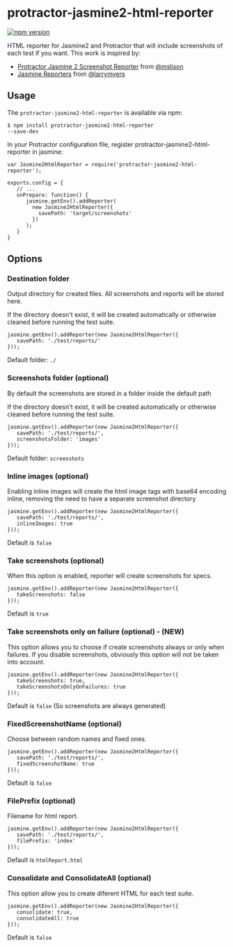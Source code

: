 # protractor-jasmine2-html-reporter
[![npm version](https://badge.fury.io/js/protractor-jasmine2-html-reporter.svg)](http://badge.fury.io/js/protractor-jasmine2-html-reporter)

HTML reporter for Jasmine2 and Protractor that will include screenshots of each test if you want.
This work is inspired by:
* [Protractor Jasmine 2 Screenshot Reporter](https://github.com/mlison/protractor-jasmine2-screenshot-reporter) from [@mslison](https://github.com/mlison)
* [Jasmine Reporters](https://github.com/larrymyers/jasmine-reporters) from [@larrymyers](https://github.com/larrymyers)

## Usage
The <code>protractor-jasmine2-html-reporter</code> is available via npm:

<code>$ npm install protractor-jasmine2-html-reporter --save-dev</code>

In your Protractor configuration file, register protractor-jasmine2-html-reporter in jasmine:

<pre><code>var Jasmine2HtmlReporter = require('protractor-jasmine2-html-reporter');

exports.config = {
   // ...
   onPrepare: function() {
      jasmine.getEnv().addReporter(
        new Jasmine2HtmlReporter({
          savePath: 'target/screenshots'
        })
      );
   }
}</code></pre>

## Options
### Destination folder

Output directory for created files. All screenshots and reports will be stored here.

If the directory doesn't exist, it will be created automatically or otherwise cleaned before running the test suite.

<pre><code>jasmine.getEnv().addReporter(new Jasmine2HtmlReporter({
   savePath: './test/reports/'
}));</code></pre>

Default folder: <code>./</code>

### Screenshots folder (optional)

By default the screenshots are stored in a folder inside the default path

If the directory doesn't exist, it will be created automatically or otherwise cleaned before running the test suite.

<pre><code>jasmine.getEnv().addReporter(new Jasmine2HtmlReporter({
   savePath: './test/reports/',
   screenshotsFolder: 'images'
}));</code></pre>

Default folder: <code>screenshots</code>

### Inline images (optional)

Enabling inline images will create the html image tags with base64 encoding inline, removing the need to have a separate screenshot directory

<pre><code>jasmine.getEnv().addReporter(new Jasmine2HtmlReporter({
   savePath: './test/reports/',
   inlineImages: true
}));</code></pre>

Default is <code>false</code>

### Take screenshots (optional)

When this option is enabled, reporter will create screenshots for specs.

<pre><code>jasmine.getEnv().addReporter(new Jasmine2HtmlReporter({
   takeScreenshots: false
}));</code></pre>

Default is <code>true</code>

### Take screenshots only on failure (optional) - (NEW)

This option allows you to choose if create screenshots always or only when failures.
If you disable screenshots, obviously this option will not be taken into account.

<pre><code>jasmine.getEnv().addReporter(new Jasmine2HtmlReporter({
   takeScreenshots: true,
   takeScreenshotsOnlyOnFailures: true
}));</code></pre>

Default is <code>false</code> (So screenshots are always generated)


### FixedScreenshotName (optional)

Choose between random names and fixed ones.

<pre><code>jasmine.getEnv().addReporter(new Jasmine2HtmlReporter({
   savePath: './test/reports/',
   fixedScreenshotName: true
}));</code></pre>

Default is <code>false</code>


### FilePrefix (optional)

Filename for html report.

<pre><code>jasmine.getEnv().addReporter(new Jasmine2HtmlReporter({
   savePath: './test/reports/',
   filePrefix: 'index'
}));</code></pre>

Default is <code>htmlReport.html</code>

### Consolidate and ConsolidateAll (optional)

This option allow you to create diferent HTML for each test suite.

<pre><code>jasmine.getEnv().addReporter(new Jasmine2HtmlReporter({
   consolidate: true,
   consolidateAll: true
}));</code></pre>

Default is <code>false</code>